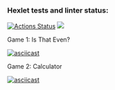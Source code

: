### Hexlet tests and linter status:
[![Actions Status](https://github.com/spoddub/python-project-49/workflows/hexlet-check/badge.svg)](https://github.com/spoddub/python-project-49/actions)
<a href="https://codeclimate.com/github/spoddub/python-project-49/maintainability"><img src="https://api.codeclimate.com/v1/badges/16ef1f470d199e7dc98c/maintainability" /></a>

Game 1: Is That Even?

[![asciicast](https://asciinema.org/a/556049.svg)](https://asciinema.org/a/556049)

Game 2: Calculator

[![asciicast](https://asciinema.org/a/556053.svg)](https://asciinema.org/a/556053)
